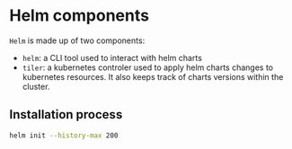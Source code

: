 # Helm components
`Helm` is made up of two components:
- `helm`: a CLI tool used to interact with helm charts
- `tiler`: a kubernetes controler used to apply helm charts
	changes to kubernetes resources. It also keeps track of
	charts versions within the cluster.

## Installation process
``` sh
helm init --history-max 200
```

